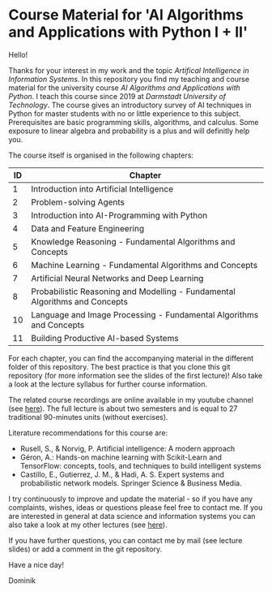 
# Course Material for 'AI Algorithms and Applications with Python I + II'
Hello! 

Thanks for your interest in my work and the topic *Artifical Intelligence in Information Systems*. In this repository you find my teaching and course material for the university course *AI Algorithms and Applications with Python*. I teach this course since 2019 at *Darmstadt University of Technology*. The course gives an introductory survey of AI techniques in Python for master students with no or little experience to this subject. Prerequisites are basic programming skills, algorithms, and calculus. Some exposure to linear algebra and probability is a plus and will definitly help you.

The course itself is organised in the following chapters: 

ID | Chapter
---- | -------------
1 | Introduction into Artificial Intelligence
2 | Problem-solving Agents
3 | Introduction into AI-Programming with Python
4 | Data and Feature Engineering
5 | Knowledge Reasoning - Fundamental Algorithms and Concepts
6 | Machine Learning - Fundamental Algorithms and Concepts 
7 | Artificial Neural Networks and Deep Learning
8 | Probabilistic Reasoning and Modelling - Fundamental Algorithms and Concepts
10 | Language and Image Processing - Fundamental Algorithms and Concepts
11 | Building Productive AI-based Systems

For each chapter, you can find the accompanying material in the different folder of this repository. The best practice is that you clone this git repository (for more information see the slides of the first lecture)! Also take a look at the lecture syllabus for further course information.

The related course recordings are online available in my youtube channel (see [here](www.youtube.com/c/DominikJung42)). The full lecture is about two semesters and is equal to 27 traditional 90-minutes units (without exercises).

Literature recommendations for this course are: 
* Rusell, S., & Norvig, P. Artificial intelligence: A modern approach
* Géron, A.: Hands-on machine learning with Scikit-Learn and TensorFlow: concepts, tools, and techniques to build intelligent systems
* Castillo, E., Gutierrez, J. M., & Hadi, A. S. Expert systems and probabilistic network models. Springer Science & Business Media.

I try continuously to improve and update the material - so if you have any complaints, wishes, ideas or questions please feel free to contact me. If you are interested in general at data science and information systems you can also take a look at my other lectures (see <a href="https://github.com/dominikjung42?tab=repositories" target="_blank">here</a>).

If you have further questions, you can contact me by mail (see lecture slides) or add a comment in the git repository. 

Have a nice day!

Dominik
